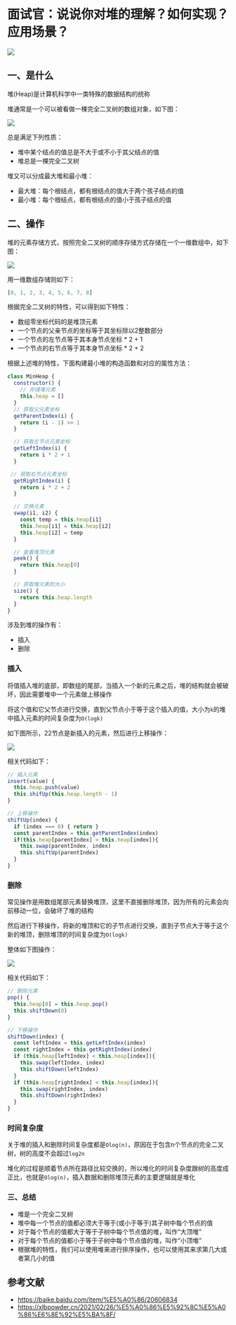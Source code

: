 # 面试官：说说你对堆的理解？如何实现？应用场景？


 ![](https://static.vue-js.com/dd12c700-1ed7-11ec-8e64-91fdec0f05a1.png)


## 一、是什么

堆(Heap)是计算机科学中一类特殊的数据结构的统称

堆通常是一个可以被看做一棵完全二叉树的数组对象，如下图：

 ![](https://static.vue-js.com/ea0fd1f0-1ed7-11ec-8e64-91fdec0f05a1.png)

总是满足下列性质：

- 堆中某个结点的值总是不大于或不小于其父结点的值
- 堆总是一棵完全二叉树

堆又可以分成最大堆和最小堆：

- 最大堆：每个根结点，都有根结点的值大于两个孩子结点的值
- 最小堆：每个根结点，都有根结点的值小于孩子结点的值



## 二、操作

堆的元素存储方式，按照完全二叉树的顺序存储方式存储在一个一维数组中，如下图：

![](https://static.vue-js.com/ea0fd1f0-1ed7-11ec-8e64-91fdec0f05a1.png)

用一维数组存储则如下：

```js
[0, 1, 2, 3, 4, 5, 6, 7, 8]
```

根据完全二叉树的特性，可以得到如下特性：

- 数组零坐标代码的是堆顶元素
- 一个节点的父亲节点的坐标等于其坐标除以2整数部分
- 一个节点的左节点等于其本身节点坐标 * 2 + 1
- 一个节点的右节点等于其本身节点坐标 * 2 + 2



根据上述堆的特性，下面构建最小堆的构造函数和对应的属性方法：

```js
class MinHeap {
  constructor() {
    // 存储堆元素
    this.heap = []
  }
  // 获取父元素坐标
  getParentIndex(i) {
    return (i - 1) >> 1
  }

  // 获取左节点元素坐标
  getLeftIndex(i) {
    return i * 2 + 1
  }

 // 获取右节点元素坐标
  getRightIndex(i) {
    return i * 2 + 2
  }

  // 交换元素
  swap(i1, i2) {
    const temp = this.heap[i1]
    this.heap[i1] = this.heap[i2]
    this.heap[i2] = temp
  }

  // 查看堆顶元素
  peek() {
    return this.heap[0]
  }

  // 获取堆元素的大小
  size() {
    return this.heap.length
  }
}
```





涉及到堆的操作有：

- 插入
- 删除



### 插入

将值插入堆的底部，即数组的尾部，当插入一个新的元素之后，堆的结构就会被破坏，因此需要堆中一个元素做上移操作

将这个值和它父节点进行交换，直到父节点小于等于这个插入的值，大小为`k`的堆中插入元素的时间复杂度为`O(logk)`

如下图所示，22节点是新插入的元素，然后进行上移操作：

 ![](https://static.vue-js.com/06893fb0-1ed8-11ec-8e64-91fdec0f05a1.png)

相关代码如下：

```js
// 插入元素
insert(value) {
  this.heap.push(value)
  this.shifUp(this.heap.length - 1)
}

// 上移操作
shiftUp(index) {
  if (index === 0) { return }
  const parentIndex = this.getParentIndex(index)
  if(this.heap[parentIndex] > this.heap[index]){
    this.swap(parentIndex, index)
    this.shiftUp(parentIndex)
  }
}
```


### 删除

常见操作是用数组尾部元素替换堆顶，这里不直接删除堆顶，因为所有的元素会向前移动一位，会破坏了堆的结构

然后进行下移操作，将新的堆顶和它的子节点进行交换，直到子节点大于等于这个新的堆顶，删除堆顶的时间复杂度为`O(logk)`

整体如下图操作：

 ![](https://static.vue-js.com/12a2a160-1ed8-11ec-a752-75723a64e8f5.png)

相关代码如下：

```js
// 删除元素
pop() {
  this.heap[0] = this.heap.pop()
  this.shiftDown(0)
}

// 下移操作
shiftDown(index) {
  const leftIndex = this.getLeftIndex(index)
  const rightIndex = this.getRightIndex(index)
  if (this.heap[leftIndex] < this.heap[index]){
    this.swap(leftIndex, index)
    this.shiftDown(leftIndex)
  }
  if (this.heap[rightIndex] < this.heap[index]){
    this.swap(rightIndex, index)
    this.shiftDown(rightIndex)
  }
}
```



### 时间复杂度

关于堆的插入和删除时间复杂度都是`Olog(n)`，原因在于包含n个节点的完全二叉树，树的高度不会超过`log2n`

堆化的过程是顺着节点所在路径比较交换的，所以堆化的时间复杂度跟树的高度成正比，也就是`Olog(n)`，插入数据和删除堆顶元素的主要逻辑就是堆化


### 三、总结

- 堆是一个完全二叉树
- 堆中每一个节点的值都必须大于等于(或小于等于)其子树中每个节点的值
- 对于每个节点的值都大于等于子树中每个节点值的堆，叫作“大顶堆”
- 对于每个节点的值都小于等于子树中每个节点值的堆，叫作“小顶堆”
- 根据堆的特性，我们可以使用堆来进行排序操作，也可以使用其来求第几大或者第几小的值


## 参考文献

- https://baike.baidu.com/item/%E5%A0%86/20606834
- https://xlbpowder.cn/2021/02/26/%E5%A0%86%E5%92%8C%E5%A0%86%E6%8E%92%E5%BA%8F/